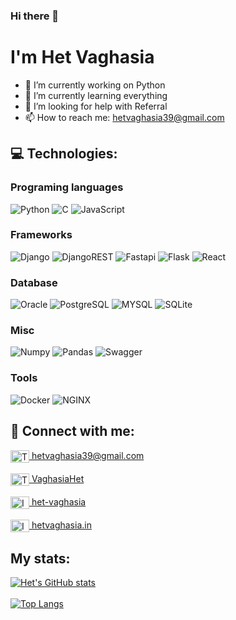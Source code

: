 ### Hi there 👋

<!--
**hetvaghasia39/hetvaghasia39** is a ✨ _special_ ✨ repository because its `README.md` (this file) appears on your GitHub profile.

Here are some ideas to get you started:-->

# I'm Het Vaghasia

- 🔭 I’m currently working on Python
- 🌱 I’m currently learning everything
- 🤔 I’m looking for help with Referral
- 📫 How to reach me: <a href="mailto:hetvaghasia39@gmail.com" target="blank">hetvaghasia39@gmail.com</a>


## 💻 Technologies:

### Programing languages
<img alt="Python" src="https://img.shields.io/badge/Python-FFD43B?style=for-the-badge&logo=python&logoColor=blue"/> <img alt="C" src="https://img.shields.io/badge/c-%2300599C.svg?style=for-the-badge&logo=c&logoColor=white"/> <img alt="JavaScript" src="https://img.shields.io/badge/javascript-%23323330.svg?style=for-the-badge&logo=javascript&logoColor=%23F7DF1E"/>

### Frameworks
<img alt="Django" src="https://img.shields.io/badge/django-%23092E20.svg?style=for-the-badge&logo=django&logoColor=white"/> ![DjangoREST](https://img.shields.io/badge/DJANGO-REST-ff1709?style=for-the-badge&logo=django&logoColor=white&color=ff1709&labelColor=gray)
<img alt="Fastapi" src="https://img.shields.io/badge/fastapi-109989?style=for-the-badge&logo=FASTAPI&logoColor=white"/>
<img alt="Flask" src="https://img.shields.io/badge/Flask-000000?style=for-the-badge&logo=flask&logoColor=white"/>
<img alt="React" src="https://img.shields.io/badge/React-20232A?style=for-the-badge&logo=react&logoColor=61DAFB"/>
<img alt="" src="https://img.shields.io/badge/React-20232A?style=for-the-badge&logo=react&logoColor=61DAFB"/>

### Database
<img alt="Oracle" src ="https://img.shields.io/badge/Oracle-F80000?style=for-the-badge&logo=Oracle&logoColor=white"/>
<img alt="PostgreSQL" src ="https://img.shields.io/badge/PostgreSQL-316192?style=for-the-badge&logo=postgresql&logoColor=white"/>
<img alt="MYSQL" src ="https://img.shields.io/badge/MySQL-005C84?style=for-the-badge&logo=mysql&logoColor=white"/>
<img alt="SQLite" src ="https://img.shields.io/badge/sqlite-%2307405e.svg?style=for-the-badge&logo=sqlite&logoColor=white"/>

### Misc
<img alt="Numpy" src ="https://img.shields.io/badge/Numpy-777BB4?style=for-the-badge&logo=numpy&logoColor=white"/>
<img alt="Pandas" src ="https://img.shields.io/badge/Numpy-777BB4?style=for-the-badge&logo=numpy&logoColor=white"/>
<img alt="Swagger" src ="https://img.shields.io/badge/Swagger-85EA2D?style=for-the-badge&logo=Swagger&logoColor=white"/>

### Tools
<img alt="Docker" src ="https://img.shields.io/badge/Docker-2CA5E0?style=for-the-badge&logo=docker&logoColor=white"/>
<img alt="NGINX" src ="https://img.shields.io/badge/Nginx-009639?style=for-the-badge&logo=nginx&logoColor=white"/>


## 💬 Connect with me:
<p align="left">
<a href="mailto:hetvaghasia39@gmail.com" target="blank"><img align="center" src="https://cdn.jsdelivr.net/npm/simple-icons@3.0.1/icons/gmail.svg" alt="Twitter" height="20" width="30" /> hetvaghasia39@gmail.com</a><br><br>
<a href="https://twitter.com/VaghasiaHet" target="blank"><img align="center" src="https://cdn.jsdelivr.net/npm/simple-icons@3.0.1/icons/twitter.svg" alt="Twitter" height="20" width="30" /> VaghasiaHet</a><br><br>
<a href="https://linkedin.com/in/het-vaghasia/" target="blank"><img align="center" src="https://cdn.jsdelivr.net/npm/simple-icons@3.0.1/icons/linkedin.svg" alt="IN" height="20" width="30" /> het-vaghasia</a><br><br>
<a href="https://instagram.com/hetvaghasia.in" target="blank"><img align="center" src="https://cdn.jsdelivr.net/npm/simple-icons@3.0.1/icons/instagram.svg" alt="Instagram" height="20" width="30" /> hetvaghasia.in</a>
</p>


## My stats:
[![Het's GitHub stats](https://github-readme-stats.vercel.app/api?username=hetvaghasia39)](https://github.com/hetvaghasia39/github-readme-stats)
<br>
<br>
[![Top Langs](https://github-readme-stats.vercel.app/api/top-langs/?username=hetvaghasia39&layout=compact)](https://github.com/hetvaghasia39/github-readme-stats)
